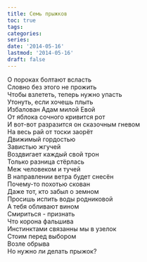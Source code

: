 ```yaml
---
title: Семь прыжков
toc: true
tags:
categories:
series:
date: '2014-05-16'
lastmod: '2014-05-16'
draft: false
---
```


<!--more-->

О пороках болтают всласть \
Словно без этого не прожить \
Чтобы взлететь, теперь нужно упасть \
Утонуть, если хочешь плыть \
Избалован Адам милой Евой \
От яблока сочного кривится рот \
И вот-вот разразится он сказочным гневом \
На весь рай от тоски заорёт \
Движимый гордостью \
Завистью жгучей \
Воздвигает каждый свой трон \
Только разница стёрлась \
Меж человеком и тучей \
В направлении ветра будет снесён \
Почему-то похотью скован \
Даже тот, кто забыл о земном \
Просишь испить воды родниковой \
А тебя обливают вином \
Смириться - признать \
Что корона фальшива \
Инстинктами связанны мы в узелок \
Стоим перед выбором \
Возле обрыва \
Но нужно ли делать прыжок?
